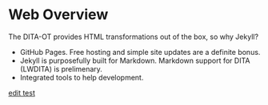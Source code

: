---
---
# Web Overview

The DITA-OT provides HTML transformations out of the box, so why Jekyll?

* GitHub Pages. Free hosting and simple site updates are a definite bonus.
* Jekyll is purposefully built for Markdown. Markdown support for DITA (LWDITA) is prelimenary.
* Integrated tools to help development.

[edit test]({{site.data.project.prose-base}}{{page.url}})
